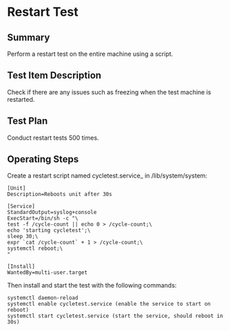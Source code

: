 # Restart Test

## Summary
Perform a restart test on the entire machine using a script.

## Test Item Description
Check if there are any issues such as freezing when the test machine is restarted.

## Test Plan
Conduct restart tests 500 times.

## Operating Steps

Create a restart script named cycletest.service_ in /lib/system/system:

```
[Unit]
Description=Reboots unit after 30s

[Service]
StandardOutput=syslog+console
ExecStart=/bin/sh -c "\
test -f /cycle-count || echo 0 > /cycle-count;\
echo 'starting cycletest';\
sleep 30;\
expr `cat /cycle-count` + 1 > /cycle-count;\
systemctl reboot;\
"

[Install]
WantedBy=multi-user.target
```

Then install and start the test with the following commands:

```
systemctl daemon-reload
systemctl enable cycletest.service (enable the service to start on reboot)
systemctl start cycletest.service (start the service, should reboot in 30s)
```
